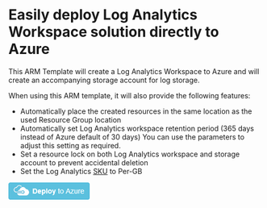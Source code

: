 # Easily deploy Log Analytics Workspace solution directly to Azure

This ARM Template will create a Log Analytics Workspace to Azure and will create an accompanying storage account for log storage.

When using this ARM template, it will also provide the following features:

* Automatically place the created resources in the same location as the used Resource Group location
* Automatically set Log Analytics workspace retention period (365 days instead of Azure default of 30 days)
  You can use the parameters to adjust this setting as required.
* Set a resource lock on both Log Analytics workspace and storage account to prevent accidental deletion
* Set the Log Analytics [SKU][LA-Sku] to Per-GB

<a href="https://portal.azure.com/#create/Microsoft.Template/uri/https%3a%2f%2fraw.githubusercontent.com%2fpowershellpr0mpt%2fARMTemplates%2fmaster%2fLogAnalytics%2fazuredeploy.json" target="_blank">
<img src="https://raw.githubusercontent.com/Azure/azure-quickstart-templates/master/1-CONTRIBUTION-GUIDE/images/deploytoazure.png"/>
</a>

[LA-Sku]: https://docs.microsoft.com/en-us/azure/templates/Microsoft.OperationalInsights/2015-11-01-preview/workspaces#sku-object